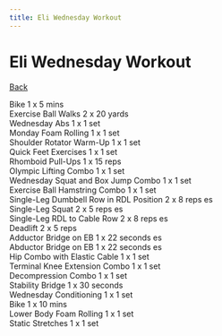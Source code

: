 ```yaml
---
title: Eli Wednesday Workout
---
```


# Eli Wednesday Workout

[Back](./index)

Bike 1 x 5 mins<br>
Exercise Ball Walks 2 x 20 yards<br>
Wednesday Abs 1 x 1 set<br>
Monday Foam Rolling 1 x 1 set<br>
Shoulder Rotator Warm-Up 1 x 1 set<br>
Quick Feet Exercises 1 x 1 set<br>
Rhomboid Pull-Ups 1 x 15 reps<br>
Olympic Lifting Combo 1 x 1 set<br>
Wednesday Squat and Box Jump Combo 1 x 1 set<br>
Exercise Ball Hamstring Combo 1 x 1 set<br>
Single-Leg Dumbbell Row in RDL Position 2 x 8 reps es<br>
Single-Leg Squat 2 x 5 reps es<br>
Single-Leg RDL to Cable Row 2 x 8 reps es<br>
Deadlift 2 x 5 reps<br>
Adductor Bridge on EB 1 x 22 seconds es<br>
Abductor Bridge on EB 1 x 22 seconds es<br>
Hip Combo with Elastic Cable 1 x 1 set<br>
Terminal Knee Extension Combo 1 x 1 set<br>
Decompression Combo 1 x 1 set<br>
Stability Bridge 1 x 30 seconds<br>
Wednesday Conditioning 1 x 1 set<br>
Bike 1 x 10 mins<br>
Lower Body Foam Rolling 1 x 1 set<br>
Static Stretches 1 x 1 set<br>
